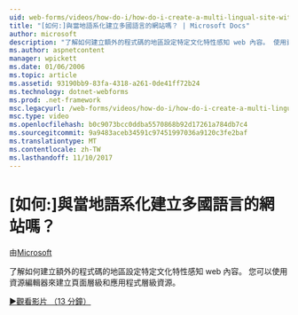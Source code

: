 ```yaml
---
uid: web-forms/videos/how-do-i/how-do-i-create-a-multi-lingual-site-with-localization
title: "[如何:]與當地語系化建立多國語言的網站嗎？ | Microsoft Docs"
author: microsoft
description: "了解如何建立額外的程式碼的地區設定特定文化特性感知 web 內容。 使用資源編輯器來建立頁面層級和應用程式層級..."
ms.author: aspnetcontent
manager: wpickett
ms.date: 01/06/2006
ms.topic: article
ms.assetid: 93190bb9-83fa-4318-a261-0de41ff72b24
ms.technology: dotnet-webforms
ms.prod: .net-framework
msc.legacyurl: /web-forms/videos/how-do-i/how-do-i-create-a-multi-lingual-site-with-localization
msc.type: video
ms.openlocfilehash: b0c9073bcc0ddba5570868b92d17261a784db7c4
ms.sourcegitcommit: 9a9483aceb34591c97451997036a9120c3fe2baf
ms.translationtype: MT
ms.contentlocale: zh-TW
ms.lasthandoff: 11/10/2017
---
```

<a name="how-do-i-create-a-multi-lingual-site-with-localization"></a>[如何:]與當地語系化建立多國語言的網站嗎？
====================
由[Microsoft](https://github.com/microsoft)

了解如何建立額外的程式碼的地區設定特定文化特性感知 web 內容。 您可以使用資源編輯器來建立頁面層級和應用程式層級資源。

[&#9654;觀看影片 （13 分鐘）](https://channel9.msdn.com/Blogs/ASP-NET-Site-Videos/how-do-i-create-a-multi-lingual-site-with-localization)

